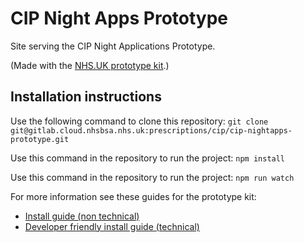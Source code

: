 # CIP Night Apps Prototype
Site serving the CIP Night Applications Prototype.

(Made with the [NHS.UK prototype kit](https://github.com/nhsuk/nhsuk-prototype-kit).)

## Installation instructions
Use the following command to clone this repository:
```git clone git@gitlab.cloud.nhsbsa.nhs.uk:prescriptions/cip/cip-nightapps-prototype.git```

Use this command in the repository to run the project:
```npm install```

Use this command in the repository to run the project:
```npm run watch```

For more information see these guides for the prototype kit:
- <a href="http://nhsuk-prototype-kit.azurewebsites.net/docs/install/simple">Install guide (non technical)</a>
- <a href="http://nhsuk-prototype-kit.azurewebsites.net/docs/install/advanced">Developer friendly install guide (technical)</a>